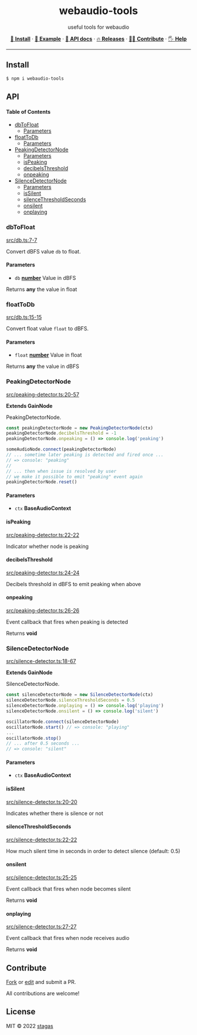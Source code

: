 <h1 align="center">webaudio-tools</h1>

<p align="center">
useful tools for webaudio
</p>

<p align="center">
   <a href="#install">        🔧 <strong>Install</strong></a>
 · <a href="#example">        🧩 <strong>Example</strong></a>
 · <a href="#api">            📜 <strong>API docs</strong></a>
 · <a href="https://github.com/stagas/webaudio-tools/releases"> 🔥 <strong>Releases</strong></a>
 · <a href="#contribute">     💪🏼 <strong>Contribute</strong></a>
 · <a href="https://github.com/stagas/webaudio-tools/issues">   🖐️ <strong>Help</strong></a>
</p>

---

## Install

```sh
$ npm i webaudio-tools
```

## API

<!-- Generated by documentation.js. Update this documentation by updating the source code. -->

#### Table of Contents

- [dbToFloat](#dbtofloat)
  - [Parameters](#parameters)
- [floatToDb](#floattodb)
  - [Parameters](#parameters-1)
- [PeakingDetectorNode](#peakingdetectornode)
  - [Parameters](#parameters-2)
  - [isPeaking](#ispeaking)
  - [decibelsThreshold](#decibelsthreshold)
  - [onpeaking](#onpeaking)
- [SilenceDetectorNode](#silencedetectornode)
  - [Parameters](#parameters-3)
  - [isSilent](#issilent)
  - [silenceThresholdSeconds](#silencethresholdseconds)
  - [onsilent](#onsilent)
  - [onplaying](#onplaying)

### dbToFloat

[src/db.ts:7-7](https://github.com/stagas/webaudio-tools/blob/55c0a60b830dcf1538b3e8616813abee24b8e30b/src/db.ts#L7-L7 "Source code on GitHub")

Convert dBFS value `db` to float.

#### Parameters

- `db` **[number](https://developer.mozilla.org/docs/Web/JavaScript/Reference/Global_Objects/Number)** Value in dBFS

Returns **any** the value in float

### floatToDb

[src/db.ts:15-15](https://github.com/stagas/webaudio-tools/blob/55c0a60b830dcf1538b3e8616813abee24b8e30b/src/db.ts#L15-L15 "Source code on GitHub")

Convert float value `float` to dBFS.

#### Parameters

- `float` **[number](https://developer.mozilla.org/docs/Web/JavaScript/Reference/Global_Objects/Number)** Value in float

Returns **any** the value in dBFS

### PeakingDetectorNode

[src/peaking-detector.ts:20-57](https://github.com/stagas/webaudio-tools/blob/55c0a60b830dcf1538b3e8616813abee24b8e30b/src/peaking-detector.ts#L20-L57 "Source code on GitHub")

**Extends GainNode**

PeakingDetectorNode.

```ts
const peakingDetectorNode = new PeakingDetectorNode(ctx)
peakingDetectorNode.decibelsThreshold = -1
peakingDetectorNode.onpeaking = () => console.log('peaking')

someAudioNode.connect(peakingDetectorNode)
// ... sometime later peaking is detected and fired once ...
// => console: "peaking"
//
// ... then when issue is resolved by user
// we make it possible to emit "peaking" event again
peakingDetectorNode.reset()
```

#### Parameters

- `ctx` **BaseAudioContext**&#x20;

#### isPeaking

[src/peaking-detector.ts:22-22](https://github.com/stagas/webaudio-tools/blob/55c0a60b830dcf1538b3e8616813abee24b8e30b/src/peaking-detector.ts#L22-L22 "Source code on GitHub")

Indicator whether node is peaking

#### decibelsThreshold

[src/peaking-detector.ts:24-24](https://github.com/stagas/webaudio-tools/blob/55c0a60b830dcf1538b3e8616813abee24b8e30b/src/peaking-detector.ts#L24-L24 "Source code on GitHub")

Decibels threshold in dBFS to emit peaking when above

#### onpeaking

[src/peaking-detector.ts:26-26](https://github.com/stagas/webaudio-tools/blob/55c0a60b830dcf1538b3e8616813abee24b8e30b/src/peaking-detector.ts#L26-L26 "Source code on GitHub")

Event callback that fires when peaking is detected

Returns **void**&#x20;

### SilenceDetectorNode

[src/silence-detector.ts:18-67](https://github.com/stagas/webaudio-tools/blob/55c0a60b830dcf1538b3e8616813abee24b8e30b/src/silence-detector.ts#L18-L67 "Source code on GitHub")

**Extends GainNode**

SilenceDetectorNode.

```ts
const silenceDetectorNode = new SilenceDetectorNode(ctx)
silenceDetectorNode.silenceThresholdSeconds = 0.5
silenceDetectorNode.onplaying = () => console.log('playing')
silenceDetectorNode.onsilent = () => console.log('silent')

oscillatorNode.connect(silenceDetectorNode)
oscillatorNode.start() // => console: "playing"
...
oscillatorNode.stop()
// ... after 0.5 seconds ...
// => console: "silent"
```

#### Parameters

- `ctx` **BaseAudioContext**&#x20;

#### isSilent

[src/silence-detector.ts:20-20](https://github.com/stagas/webaudio-tools/blob/55c0a60b830dcf1538b3e8616813abee24b8e30b/src/silence-detector.ts#L20-L20 "Source code on GitHub")

Indicates whether there is silence or not

#### silenceThresholdSeconds

[src/silence-detector.ts:22-22](https://github.com/stagas/webaudio-tools/blob/55c0a60b830dcf1538b3e8616813abee24b8e30b/src/silence-detector.ts#L22-L22 "Source code on GitHub")

How much silent time in seconds in order to detect silence (default: 0.5)

#### onsilent

[src/silence-detector.ts:25-25](https://github.com/stagas/webaudio-tools/blob/55c0a60b830dcf1538b3e8616813abee24b8e30b/src/silence-detector.ts#L25-L25 "Source code on GitHub")

Event callback that fires when node becomes silent

Returns **void**&#x20;

#### onplaying

[src/silence-detector.ts:27-27](https://github.com/stagas/webaudio-tools/blob/55c0a60b830dcf1538b3e8616813abee24b8e30b/src/silence-detector.ts#L27-L27 "Source code on GitHub")

Event callback that fires when node receives audio

Returns **void**&#x20;

## Contribute

[Fork](https://github.com/stagas/webaudio-tools/fork) or
[edit](https://github.dev/stagas/webaudio-tools) and submit a PR.

All contributions are welcome!

## License

MIT © 2022
[stagas](https://github.com/stagas)
